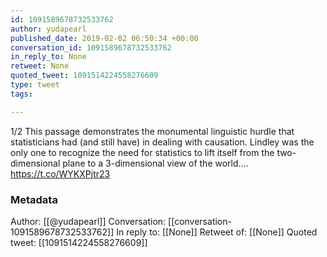 ```yaml
---
id: 1091589678732533762
author: yudapearl
published_date: 2019-02-02 06:50:34 +00:00
conversation_id: 1091589678732533762
in_reply_to: None
retweet: None
quoted_tweet: 1091514224558276609
type: tweet
tags:

---
```


1/2
This passage demonstrates the monumental linguistic hurdle that statisticians had (and still have) in dealing with causation.  Lindley was the only one to  recognize the need for statistics to lift itself from the two-dimensional plane to a 3-dimensional view of the world.... https://t.co/WYKXPjtr23

### Metadata

Author: [[@yudapearl]]
Conversation: [[conversation-1091589678732533762]]
In reply to: [[None]]
Retweet of: [[None]]
Quoted tweet: [[1091514224558276609]]
